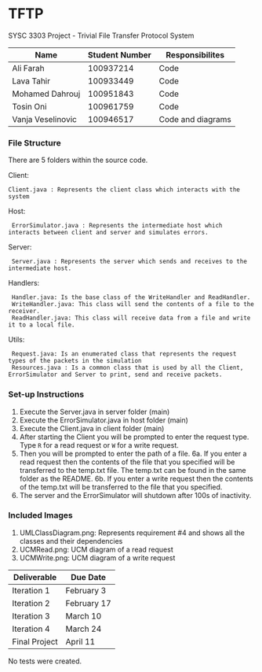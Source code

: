 # TFTP
SYSC 3303 Project - Trivial File Transfer Protocol System

| Name              | Student Number | Responsibilites   |
|-------------------|----------------|-------------------|
| Ali Farah         | 100937214      | Code				 |
| Lava Tahir        | 100933449      | Code				 |
| Mohamed Dahrouj   | 100951843      | Code				 |
| Tosin Oni         | 100961759      | Code				 |
| Vanja Veselinovic | 100946517      | Code and diagrams |


### File Structure
There are 5 folders within the source code.

Client:

    Client.java : Represents the client class which interacts with the system


Host:
	 
	 ErrorSimulator.java : Represents the intermediate host which interacts between client and server and simulates errors.

Server:
	 
	 Server.java : Represents the server which sends and receives to the intermediate host.

Handlers:
	 
	 Handler.java: Is the base class of the WriteHandler and ReadHandler.
	 WriteHandler.java: This class will send the contents of a file to the receiver.
	 ReadHandler.java: This class will receive data from a file and write it to a local file.

Utils:
	 
	 Request.java: Is an enumerated class that represents the request types of the packets in the simulation
	 Resources.java : Is a common class that is used by all the Client, ErrorSimulator and Server to print, send and receive packets.


### Set-up Instructions
1. Execute the Server.java in server folder (main)
2. Execute the ErrorSimulator.java in host folder (main)
3. Execute the Client.java in client folder (main)
4. After starting the Client you will be prompted to enter the request type. Type `R` for a read request or `W` for a write request.
5. Then you will be prompted to enter the path of a file.
6a. If you enter a read request then the contents of the file that you specified will be transferred to the temp.txt file. The temp.txt can be found in the same folder as the README.
6b. If you enter a write request then the contents of the temp.txt will be transferred to the file that you specified.
7. The server and the ErrorSimulator will shutdown after 100s of inactivity.

### Included  Images
1. UMLClassDiagram.png: Represents requirement #4 and shows all the classes and their dependencies
2. UCMRead.png: UCM diagram of a read request
3. UCMWrite.png: UCM diagram of a write request


| Deliverable   | Due Date    |
|---------------|-------------|
| Iteration 1   | February 3  |
| Iteration 2   | February 17 |
| Iteration 3   | March 10    |
| Iteration 4   | March 24    |
| Final Project | April 11    |

No tests were created.